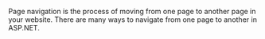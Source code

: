 Page navigation is the process of moving from one page to another page in your website. There are many ways to navigate from one page to another in ASP.NET.
